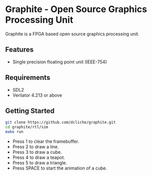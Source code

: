 # Graphite - Open Source Graphics Processing Unit

Graphite is a FPGA based open source graphics processing unit.

## Features

- Single precision floating point unit (IEEE-754)

## Requirements

- SDL2
- Verilator 4.213 or above

## Getting Started
```bash
git clone https://github.com/dcliche/graphite.git
cd graphite/rtl/sim
make run
```

- Press 1 to clear the framebuffer.
- Press 2 to draw a line.
- Press 3 to draw a cube.
- Press 4 to draw a teapot.
- Press 5 to draw a triangle.
- Press SPACE to start the animation of a cube.



